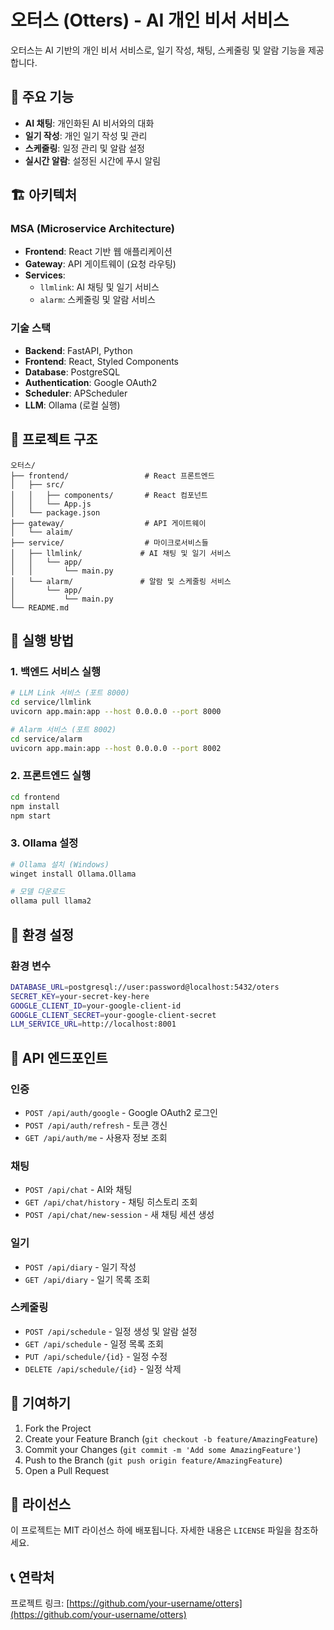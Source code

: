 # 오터스 (Otters) - AI 개인 비서 서비스

오터스는 AI 기반의 개인 비서 서비스로, 일기 작성, 채팅, 스케줄링 및 알람 기능을 제공합니다.

## 🚀 주요 기능

- **AI 채팅**: 개인화된 AI 비서와의 대화
- **일기 작성**: 개인 일기 작성 및 관리
- **스케줄링**: 일정 관리 및 알람 설정
- **실시간 알람**: 설정된 시간에 푸시 알림

## 🏗️ 아키텍처

### MSA (Microservice Architecture)
- **Frontend**: React 기반 웹 애플리케이션
- **Gateway**: API 게이트웨이 (요청 라우팅)
- **Services**: 
  - `llmlink`: AI 채팅 및 일기 서비스
  - `alarm`: 스케줄링 및 알람 서비스

### 기술 스택
- **Backend**: FastAPI, Python
- **Frontend**: React, Styled Components
- **Database**: PostgreSQL
- **Authentication**: Google OAuth2
- **Scheduler**: APScheduler
- **LLM**: Ollama (로컬 실행)

## 📁 프로젝트 구조

```
오터스/
├── frontend/                 # React 프론트엔드
│   ├── src/
│   │   ├── components/       # React 컴포넌트
│   │   └── App.js
│   └── package.json
├── gateway/                  # API 게이트웨이
│   └── alaim/
├── service/                  # 마이크로서비스들
│   ├── llmlink/             # AI 채팅 및 일기 서비스
│   │   └── app/
│   │       └── main.py
│   └── alarm/               # 알람 및 스케줄링 서비스
│       └── app/
│           └── main.py
└── README.md
```

## 🚀 실행 방법

### 1. 백엔드 서비스 실행

```bash
# LLM Link 서비스 (포트 8000)
cd service/llmlink
uvicorn app.main:app --host 0.0.0.0 --port 8000

# Alarm 서비스 (포트 8002)
cd service/alarm
uvicorn app.main:app --host 0.0.0.0 --port 8002
```

### 2. 프론트엔드 실행

```bash
cd frontend
npm install
npm start
```

### 3. Ollama 설정

```bash
# Ollama 설치 (Windows)
winget install Ollama.Ollama

# 모델 다운로드
ollama pull llama2
```

## 🔧 환경 설정

### 환경 변수
```bash
DATABASE_URL=postgresql://user:password@localhost:5432/oters
SECRET_KEY=your-secret-key-here
GOOGLE_CLIENT_ID=your-google-client-id
GOOGLE_CLIENT_SECRET=your-google-client-secret
LLM_SERVICE_URL=http://localhost:8001
```

## 📱 API 엔드포인트

### 인증
- `POST /api/auth/google` - Google OAuth2 로그인
- `POST /api/auth/refresh` - 토큰 갱신
- `GET /api/auth/me` - 사용자 정보 조회

### 채팅
- `POST /api/chat` - AI와 채팅
- `GET /api/chat/history` - 채팅 히스토리 조회
- `POST /api/chat/new-session` - 새 채팅 세션 생성

### 일기
- `POST /api/diary` - 일기 작성
- `GET /api/diary` - 일기 목록 조회

### 스케줄링
- `POST /api/schedule` - 일정 생성 및 알람 설정
- `GET /api/schedule` - 일정 목록 조회
- `PUT /api/schedule/{id}` - 일정 수정
- `DELETE /api/schedule/{id}` - 일정 삭제

## 🤝 기여하기

1. Fork the Project
2. Create your Feature Branch (`git checkout -b feature/AmazingFeature`)
3. Commit your Changes (`git commit -m 'Add some AmazingFeature'`)
4. Push to the Branch (`git push origin feature/AmazingFeature`)
5. Open a Pull Request

## 📄 라이선스

이 프로젝트는 MIT 라이선스 하에 배포됩니다. 자세한 내용은 `LICENSE` 파일을 참조하세요.

## 📞 연락처

프로젝트 링크: [https://github.com/your-username/otters](https://github.com/your-username/otters)